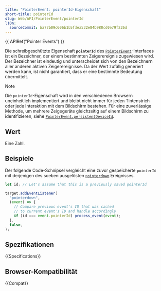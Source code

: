 ```yaml
---
title: "PointerEvent: pointerId-Eigenschaft"
short-title: pointerId
slug: Web/API/PointerEvent/pointerId
l10n:
  sourceCommit: ba77b09c606b1b5fdea532e84b980cd0e79f226d
---
```


{{ APIRef("Pointer Events") }}

Die schreibgeschützte Eigenschaft **`pointerId`** des
[`PointerEvent`](/de/docs/Web/API/PointerEvent)-Interfaces ist ein Bezeichner, der einem bestimmten Zeigerereignis zugewiesen wird. Der Bezeichner ist eindeutig und unterscheidet sich von den Bezeichnern aller anderen aktiven Zeigerereignisse. Da der Wert zufällig generiert werden kann, ist nicht garantiert, dass er eine bestimmte Bedeutung übermittelt.

> [!NOTE]
> Die `pointerId`-Eigenschaft wird in den verschiedenen Browsern uneinheitlich implementiert und bleibt nicht immer für jeden Tintenstrich oder jede Interaktion mit dem Bildschirm bestehen. Für eine zuverlässige Methode, um mehrere Zeigegeräte gleichzeitig auf einem Bildschirm zu identifizieren, siehe [`PointerEvent.persistentDeviceId`](/de/docs/Web/API/PointerEvent/persistentDeviceId).

## Wert

Eine Zahl.

## Beispiele

Der folgende Code-Schnipsel vergleicht eine zuvor gespeicherte `pointerId` mit derjenigen des soeben ausgelösten [`pointerdown`](/de/docs/Web/API/Element/pointerdown_event) Ereignisses.

```js
let id; // Let's assume that this is a previously saved pointerId

target.addEventListener(
  "pointerdown",
  (event) => {
    // Compare previous event's ID that was cached
    // to current event's ID and handle accordingly
    if (id === event.pointerId) process_event(event);
  },
  false,
);
```

## Spezifikationen

{{Specifications}}

## Browser-Kompatibilität

{{Compat}}
